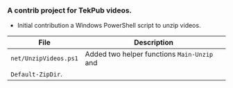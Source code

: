 ### A contrib project for TekPub videos.

* Initial contribution a Windows PowerShell script to unzip videos.

| File | Description |
| ---- | ----------- |
| `net/UnzipVideos.ps1` | Added two helper functions `Main-Unzip` and
`Default-ZipDir`. |


 
